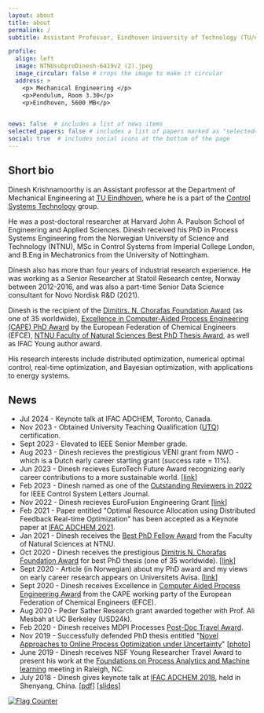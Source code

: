 ```yaml
---
layout: about
title: about
permalink: /
subtitle: Assistant Professor, Eindhoven University of Technology (TU/e)

profile:
  align: left
  image: NTNUsubproDinesh-6419v2 (2).jpeg
  image_circular: false # crops the image to make it circular
  address: >
    <p> Mechanical Engineering </p>
    <p>Pendulum, Room 3.30</p>
    <p>Eindhoven, 5600 MB</p>
    

news: false  # includes a list of news items
selected_papers: false # includes a list of papers marked as "selected={true}"
social: true  # includes social icons at the bottom of the page
---
```



## Short bio
Dinesh Krishnamoorthy is an Assistant professor at the Department of Mechanical Engineering at [TU Eindhoven](https://www.tue.nl/en/our-university/departments/mechanical-engineering/), where he is a part of the [Control Systems Technology](https://www.tue.nl/en/research/research-groups/control-systems-technology/) group. 

He was a post-doctoral researcher at Harvard John A. Paulson School of Engineering and Applied Sciences. Dinesh received his PhD in Process Systems Engineering from the Norwegian University of Science and Technology (NTNU), MSc in Control Systems from Imperial College London, and B.Eng in Mechatronics from the University of Nottingham. 

Dinesh also has more than four years of industrial research experience. He was working as a Senior Researcher at Statoil Research centre, Norway between 2012-2016, and was also a part-time Senior Data Science consultant for Novo Nordisk R&D (2021). 

Dinesh is the recipient of the [Dimitirs. N. Chorafas Foundation Award](https://www.weizmann.ac.il/feinberg/sites/feinberg/files/uploads/files/chorafas_winners_2020_by_year_and_univeristy.pdf) (as one of 35 worldwide), [Excellence in Computer-Aided Process Engineering (CAPE) PhD Award](https://www.wp-cape.eu/index.php/outstanding-phd-thesis-on-cape/) by the European Federation of Chemical Engineers (EFCE), [NTNU Faculty of Natural Sciences Best PhD Thesis Award](https://www.youtube.com/watch?v=QuHFnoTiy-k&ab_channel=NTNUFakultetfornaturvitenskap), as well as IFAC Young author award. 

His research interests include distributed optimization, numerical optimal control, real-time optimization, and Bayesian optimization, with applications to energy systems.


## News

* Jul 2024 - Keynote talk at IFAC ADCHEM, Toronto, Canada.
* Nov 2023 -  Obtained University Teaching Qualification ([UTQ](https://www.universiteitenvannederland.nl/en_GB/utq)) certification.
* Sept 2023 - Elevated to IEEE Senior Member grade.  
* Aug 2023 - Dinesh recieves the prestigious VENI grant from  NWO - which is a Dutch early career starting grant (success rate = 11%). 
* Jun 2023 - Dinesh recieves EuroTech Future Award recognizing early career contributions to a more sustainable world. [[link](https://eurotech-universities.eu/news-and-events/news/eurotech-future-award-2023-winners/)]
* Feb 2023 - Dinesh named as one of the [Outstanding Reviewers in 2022](http://ieee-cssletters.dei.unipd.it/Page_reviewers.php?p=3) for IEEE Control System Letters Journal.
* Nov 2022 - Dinesh recieves EuroFusion Engineering Grant [[link](https://www.differ.nl/grant-for-dinesh-krishnamoorthy-for-research-on-controlled-nuclear-fusion)]
* Feb 2021 - Paper entitled "Optimal Resource Allocation using Distributed Feedback Real-time Optimization" has been accepted as a Keynote paper at [IFAC ADCHEM 2021](https://www.adchem2021.org/). 
* Jan 2021 - Dinesh receives the [Best PhD Fellow Award](https://www.youtube.com/watch?v=QuHFnoTiy-k&ab_channel=NTNUFakultetfornaturvitenskap) from the Faculty of Natural Sciences at NTNU.  
* Oct 2020 - Dinesh receives the prestigious [Dimitris N. Chorafas Foundation Award](https://www.weizmann.ac.il/feinberg/about/dimitris-n-chorafas-prize/about-foundation-and-prize) for best PhD thesis (one of 35 worldwide). [[link](https://www.weizmann.ac.il/feinberg/sites/feinberg/files/uploads/files/chorafas_winners_2020_by_year_and_univeristy.pdf)]
* Sept 2020 - Article (in Norwegian) about my PhD award and my views on early career research appears on Universitets Avisa. [[link](https://www.universitetsavisa.no/forskning/hvordan-skal-ntnu-bli-et-bedre-forskningsuniversitet/103076)] 
* Sept 2020 - Dinesh receives Excellence in [Computer Aided Process Engineering Award](https://www.wp-cape.eu/index.php/outstanding-phd-thesis-on-cape/) from the CAPE working party of the European Federation of Chemical Engineers (EFCE).
* Aug 2020 - Peder Sather Research grant awarded together with Prof. Ali Mesbah at UC Berkeley (USD24k).
* Feb 2020 - Dinesh receives MDPI Processes [Post-Doc Travel Award](https://www.mdpi.com/journal/processes/awards.pdf/0/pdf_164_2020_1_award.pdf).
* Nov 2019 - Successfully defended PhD thesis entitled "[Novel Approaches to Online Process Optimization under Uncertainty](http://folk.ntnu.no/dineshk/Research/PhD_thesis/Thesis_Main.pdf)" [[photo](http://folk.ntnu.no/dineshk/Photos/PhD_Morari_JayLee.jpeg)]
* June 2019 -  Dinesh receives NSF Young Researcher Travel Award to present his work at the [Foundations on Process Analytics and Machine learning](http://fopam.org/) meeting in Raleigh, NC. 
* July 2018 - Dinesh gives keynote talk at [IFAC ADCHEM 2018](http://folk.ntnu.no/skoge/prost/proceedings/ADCHEM-2018/), held in Shenyang, China. [[pdf](https://dinesh-krishnamoorthy.github.io/publication/2019JPCADCHEM)] [[slides](http://folk.ntnu.no/dineshk/Presentations/ADCHEM_slides.pdf)] 


<a href="https://info.flagcounter.com/0V1v"><img src="https://s11.flagcounter.com/count2/0V1v/bg_FFFFFF/txt_000000/border_CCCCCC/columns_2/maxflags_10/viewers_0/labels_0/pageviews_0/flags_0/percent_0/" alt="Flag Counter" border="0"></a>

